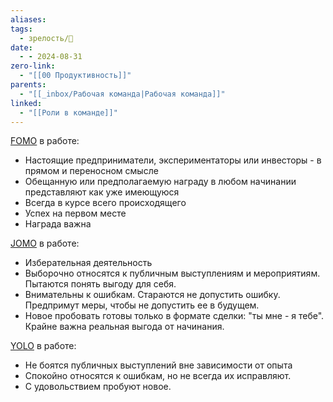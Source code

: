 ```yaml
---
aliases: 
tags:
  - зрелость/🌱
date:
  - - 2024-08-31
zero-link:
  - "[[00 Продуктивность]]"
parents:
  - "[[_inbox/Рабочая команда|Рабочая команда]]"
linked:
  - "[[Роли в команде]]"
---
```

[FOMO](_inbox/FOMO.md) в работе:
- Настоящие предприниматели, экспериментаторы или инвесторы - в прямом и переносном смысле
- Обещанную или предполагаемую награду в любом начинании представляют как уже имеющуюся
- Всегда в курсе всего происходящего
- Успех на первом месте
- Награда важна

[JOMO](_inbox/JOMO.md) в работе:
- Изберательная деятельность
- Выборочно относятся к публичным выступлениям и мероприятиям. Пытаются понять выгоду для себя.
- Внимательны к ошибкам. Стараются не допустить ошибку. Предпримут меры, чтобы не допустить ее в будущем.
- Новое пробовать готовы только в формате сделки: "ты мне - я тебе". Крайне важна реальная выгода от начинания.

[YOLO](_inbox/YOLO.md) в работе:
- Не боятся публичных выступлений вне зависимости от опыта
- Спокойно относятся к ошибкам, но не всегда их исправляют.
- С удовольствием пробуют новое.